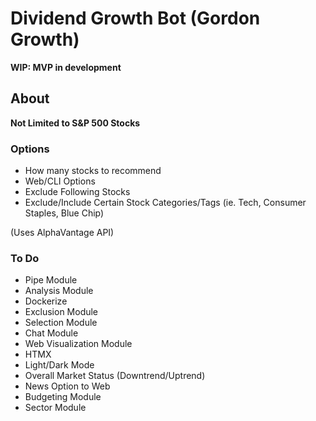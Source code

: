 # Dividend Growth Bot (Gordon Growth)

**WIP: MVP in development**

## About

**Not Limited to S&P 500 Stocks**

### Options
- How many stocks to recommend
- Web/CLI Options
- Exclude Following Stocks
- Exclude/Include Certain Stock Categories/Tags (ie. Tech, Consumer Staples, Blue Chip)

(Uses AlphaVantage API)

### To Do
- Pipe Module
- Analysis Module
- Dockerize
- Exclusion Module
- Selection Module
- Chat Module
- Web Visualization Module
- HTMX
- Light/Dark Mode
- Overall Market Status (Downtrend/Uptrend)
- News Option to Web
- Budgeting Module
- Sector Module